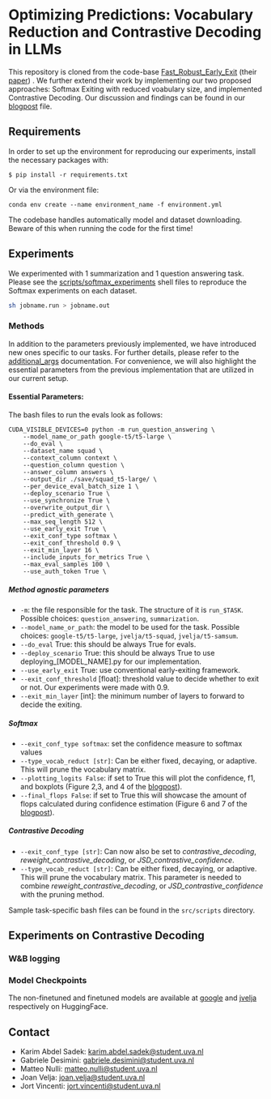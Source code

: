 <!--
# Not all FLOPs are created equally: leveraging confidence in intermediate representations to maximize efficiency subject to calibration error
-->

# Optimizing Predictions: Vocabulary Reduction and Contrastive Decoding in LLMs

This repository is cloned from the code-base <a href="https://github.com/raymin0223/fast_robust_early_exit" target="_blank" rel="noopener noreferrer">  Fast_Robust_Early_Exit</a> (their [paper](https://arxiv.org/abs/2310.05424)) . We further extend their work by implementing our two proposed approaches: Softmax Exiting with reduced voabulary size, and implemented Contrastive Decoding. Our discussion and findings can be found in our [blogpost](blogpost.md) file.


## Requirements
In order to set up the environment for reproducing our experiments, install the necessary packages with: 
```
$ pip install -r requirements.txt
```
Or via the environment file:
```
conda env create --name environment_name -f environment.yml
```

The codebase handles automatically model and dataset downloading. Beware of this when running the code for the first time! 


## Experiments
We experimented with 1 summarization and 1 question answering task. 
Please see the [scripts/softmax_experiments](src/scripts/softmax_experiments) shell files to reproduce the Softmax experiments on each dataset.    
```bash
sh jobname.run > jobname.out
```

### Methods

In addition to the parameters previously implemented, we have introduced new ones specific to our tasks. For further details, please refer to the [additional_args](src/util/additional_args.py)  documentation. For convenience, we will also highlight the essential parameters from the previous implementation that are utilized in our current setup.

#### Essential Parameters:

The bash files to run the evals look as follows:

```
CUDA_VISIBLE_DEVICES=0 python -m run_question_answering \
    --model_name_or_path google-t5/t5-large \
    --do_eval \
    --dataset_name squad \
    --context_column context \
    --question_column question \
    --answer_column answers \
    --output_dir ./save/squad_t5-large/ \
    --per_device_eval_batch_size 1 \
    --deploy_scenario True \
    --use_synchronize True \
    --overwrite_output_dir \
    --predict_with_generate \
    --max_seq_length 512 \
    --use_early_exit True \
    --exit_conf_type softmax \
    --exit_conf_threshold 0.9 \
    --exit_min_layer 16 \
    --include_inputs_for_metrics True \
    --max_eval_samples 100 \
    --use_auth_token True \
```

##### Method agnostic parameters
- `-m`: the file responsible for the task. The structure of it is `run_$TASK`. Possible choices: `question_answering`, `summarization`.
- `--model_name_or_path`: the model to be used for the task. Possible choices: `google-t5/t5-large`, `jvelja/t5-squad`, `jvelja/t5-samsum`.
- `--do_eval` True: this should be always True for evals.
- `--deploy_scenario` True: this should be always True to use deploying_[MODEL_NAME].py for our implementation.
- `--use_early_exit` True: use conventional early-exiting framework.
- `--exit_conf_threshold` [float]: threshold value to decide whether to exit or not. Our experiments were made with 0.9.
- `--exit_min_layer` [int]: the minimum number of layers to forward to decide the exiting. 


##### Softmax
- `--exit_conf_type softmax`: set the confidence measure to softmax values
- `--type_vocab_reduct [str]`: Can be either fixed, decaying, or adaptive. This will prune the vocabulary matrix.
- `--plotting_logits False`: if set to True this will plot the confidence, f1, and boxplots (Figure 2,3, and 4 of the [blogpost](blogpost.md)).
- `--final_flops False`: if set to True this will showcase the amount of flops calculated during confidence estimation (Figure 6 and 7 of the [blogpost](blogpost.md)).

##### Contrastive Decoding
- `--exit_conf_type [str]`: Can now also be set to <i>contrastive_decoding</i>, <i>reweight_contrastive_decoding</i>, or <i>JSD_contrastive_confidence</i>.
- `--type_vocab_reduct [str]`: Can be either fixed, decaying, or adaptive. This will prune the vocabulary matrix. This parameter is needed to combine <i>reweight_contrastive_decoding</i>, or <i>JSD_contrastive_confidence</i> with the pruning method.

Sample task-specific bash files can be found in the `src/scripts` directory. 

## Experiments on Contrastive Decoding

### W&B logging






### Model Checkpoints

The non-finetuned and finetuned models are available at  [google](https://huggingface.co/google-t5) and [jvelja](https://huggingface.co/jvelja) respectively on HuggingFace. 

## Contact
- Karim Abdel Sadek: karim.abdel.sadek@student.uva.nl
- Gabriele Desimini: gabriele.desimini@student.uva.nl
- Matteo Nulli: matteo.nulli@student.uva.nl
- Joan Velja: joan.velja@student.uva.nl
- Jort Vincenti: jort.vincenti@student.uva.nl
